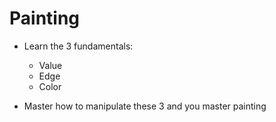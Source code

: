 # Painting

- Learn the 3 fundamentals:
    - Value
    - Edge
    - Color

- Master how to manipulate these 3 and you master painting